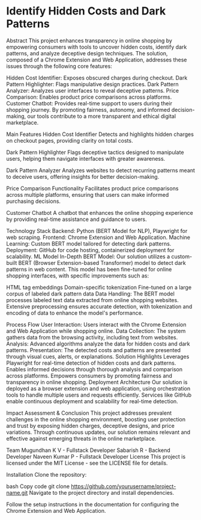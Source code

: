 <h1>Identify Hidden Costs and Dark Patterns</h1>
Abstract
This project enhances transparency in online shopping by empowering consumers with tools to uncover hidden costs, identify dark patterns, and analyze deceptive design techniques. The solution, composed of a Chrome Extension and Web Application, addresses these issues through the following core features:

Hidden Cost Identifier: Exposes obscured charges during checkout.
Dark Pattern Highlighter: Flags manipulative design practices.
Dark Pattern Analyzer: Analyzes user interfaces to reveal deceptive patterns.
Price Comparison: Enables product price comparisons across platforms.
Customer Chatbot: Provides real-time support to users during their shopping journey.
By promoting fairness, autonomy, and informed decision-making, our tools contribute to a more transparent and ethical digital marketplace.

Main Features
Hidden Cost Identifier
Detects and highlights hidden charges on checkout pages, providing clarity on total costs.

Dark Pattern Highlighter
Flags deceptive tactics designed to manipulate users, helping them navigate interfaces with greater awareness.

Dark Pattern Analyzer
Analyzes websites to detect recurring patterns meant to deceive users, offering insights for better decision-making.

Price Comparison Functionality
Facilitates product price comparisons across multiple platforms, ensuring that users can make informed purchasing decisions.

Customer Chatbot
A chatbot that enhances the online shopping experience by providing real-time assistance and guidance to users.

Technology Stack
Backend: Python (BERT Model for NLP), Playwright for web scraping.
Frontend: Chrome Extension and Web Application.
Machine Learning: Custom BERT model tailored for detecting dark patterns.
Deployment: GitHub for code hosting, containerized deployment for scalability.
ML Model In-Depth
BERT Model:
Our solution utilizes a custom-built BERT (Browser Extension-based Transformer) model to detect dark patterns in web content. This model has been fine-tuned for online shopping interfaces, with specific improvements such as:

HTML tag embeddings
Domain-specific tokenization
Fine-tuned on a large corpus of labeled dark pattern data
Data Handling:
The BERT model processes labeled text data extracted from online shopping websites. Extensive preprocessing ensures accurate detection, with tokenization and encoding of data to enhance the model's performance.

Process Flow
User Interaction: Users interact with the Chrome Extension and Web Application while shopping online.
Data Collection: The system gathers data from the browsing activity, including text from websites.
Analysis: Advanced algorithms analyze the data for hidden costs and dark patterns.
Presentation: The detected costs and patterns are presented through visual cues, alerts, or explanations.
Solution Highlights
Leverages Playwright for real-time detection of hidden costs and dark patterns.
Enables informed decisions through thorough analysis and comparison across platforms.
Empowers consumers by promoting fairness and transparency in online shopping.
Deployment Architecture
Our solution is deployed as a browser extension and web application, using orchestration tools to handle multiple users and requests efficiently. Services like GitHub enable continuous deployment and scalability for real-time detection.

Impact Assessment & Conclusion
This project addresses prevalent challenges in the online shopping environment, boosting user protection and trust by exposing hidden charges, deceptive designs, and price variations. Through continuous updates, our solution remains relevant and effective against emerging threats in the online marketplace.

Team
Mugundhan K V - Fullstack Developer
Sabarish R - Backend Developer
Naveen Kumar P - Fullstack Developer
License
This project is licensed under the MIT License - see the LICENSE file for details.

Installation
Clone the repository:

bash
Copy code
git clone https://github.com/yourusername/project-name.git
Navigate to the project directory and install dependencies.

Follow the setup instructions in the documentation for configuring the Chrome Extension and Web Application.

